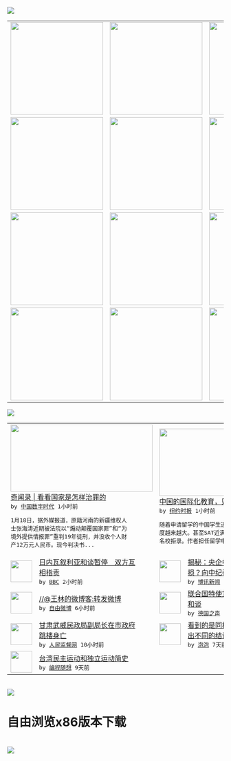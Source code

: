 

<a href="https://github.com/greatfire/z/raw/master/FreeBrowser.apk"><img src="https://raw.githubusercontent.com/greatfire/wiki/master/x/header.png" /></a><table><tr><td width="262" align="center" valign="center"><a href="https://github.com/greatfire/wiki/wiki/nyt" title="纽约时报中文网 国际纵览"><img src="https://raw.githubusercontent.com/greatfire/wiki/master/x/nyt_flag.png" width="215"/></a></td><td width="262" align="center" valign="center"><a href="https://github.com/greatfire/wiki/wiki/dw" title=""><img src="https://raw.githubusercontent.com/greatfire/wiki/master/x/dw_flag.png" width="215"/></a></td><td width="262" align="center" valign="center"><a href="https://github.com/greatfire/wiki/wiki/rmjd" title=""><img src="https://raw.githubusercontent.com/greatfire/wiki/master/x/rmjd_flag.png" width="215"/></a></td></tr><tr><td width="262" align="center" valign="center"><a href="https://github.com/paopaonetizen/website" title="泡泡 - 未经审查的互联网信息"><img src="https://raw.githubusercontent.com/greatfire/wiki/master/x/pp_flag.png" width="215"/></a></td><td width="262" align="center" valign="center"><a href="https://github.com/getlantern/mirror" title="以及自由微博和GreatFire.org官方中文论坛"><img src="https://raw.githubusercontent.com/greatfire/wiki/master/x/lantern_flag.png" width="215"/></a></td><td width="262" align="center" valign="center"><a href="https://github.com/cdtmirrors/m/" title=""><img src="https://raw.githubusercontent.com/greatfire/wiki/master/x/cdt_flag.png" width="215"/></a></td></tr><tr><td width="262" align="center" valign="center"><a href="https://github.com/program-think/blog" title="编程随想的博客"><img src="https://raw.githubusercontent.com/greatfire/wiki/master/x/pt_flag.png" width="215"/></a></td><td width="262" align="center" valign="center"><a href="https://github.com/greatfire/wiki/wiki/bbc" title=""><img src="https://raw.githubusercontent.com/greatfire/wiki/master/x/bbc_flag.png" width="215"/></a></td><td width="262" align="center" valign="center"><a href="https://github.com/freeweibo/s" title="自由微博 - 匿名和不受屏蔽的新浪微博搜索"><img src="https://raw.githubusercontent.com/greatfire/wiki/master/x/fw_flag.png" width="215"/></a></td></tr><tr><td width="262" align="center" valign="center"><a href="https://github.com/greatfire/wiki/wiki/google" title=""><img src="https://raw.githubusercontent.com/greatfire/wiki/master/x/google_flag.png" width="215"/></a></td><td width="262" align="center" valign="center"><a href="https://github.com/bxnews/boxun" title=""><img src="https://raw.githubusercontent.com/greatfire/wiki/master/x/bx_flag.png" width="215"/></a></td><td width="262" align="center" valign="center"><a href="https://github.com/greatfire/wiki/wiki/open-source" title="欢迎访问GreatFire.org开发者项目网站"><img src="https://raw.githubusercontent.com/greatfire/wiki/master/x/open-source_flag.png" width="215"/></a></td></tr></table><img src="https://raw.githubusercontent.com/greatfire/wiki/master/x/newsfeed text.png" /><table cols="4"><tr><td colspan="2" width="380"><a href="http://feedproxy.google.com/~r/chinadigitaltimes/IyPt/~3/gvIhGJ1jsXs/"><img src="http://chinadigitaltimes.net/chinese/files/2016/02/9baf993b-d375-47b6-9919-e732f7af316c.jpeg" width="330" height="156"/></a></br><a href="http://feedproxy.google.com/~r/chinadigitaltimes/IyPt/~3/gvIhGJ1jsXs/">奇闻录 | 看看国家是怎样治罪的</a></br><kbd> by <a href="http://chinadigitaltimes.net/chinese/">中国数字时代</a> 1小时前 </kbd></br><pre>1月18日，据外媒报道，原籍河南的新疆维权人<br/>士张海涛近期被法院以“煽动颠覆国家罪”和“为<br/>境外提供情报罪”重判19年徒刑，并没收个人财<br/>产12万元人民币。现今判决书...</pre></td><td colspan="2" width="380"><a href="https://d3qlz4p8smvoli.cloudfront.net/education/20160203/tc03college/"><img src="http://static01.nyt.com/images/2016/01/15/us/cn-15harvard-JP-01/cn-15harvard-JP-01-articleLarge-v2.jpg" width="330" height="156"/></a></br><a href="https://d3qlz4p8smvoli.cloudfront.net/education/20160203/tc03college/">中国的国际化教育，只为去念名校吗？</a></br><kbd> by <a href="http://m.cn.nytimes.com/">纽约时报</a> 1小时前 </kbd></br><pre>随着申请留学的中国学生迅猛增加，脱颖而出的难<br/>度越来越大。甚至SAT近满分的学生，都被多所<br/>名校拒录。作者担任留学申请</pre></td></tr><tr><td><img src="http://a.files.bbci.co.uk/worldservice/live/assets/images/2016/02/04/160204042145_cn_syria_rabia_pro_government_144x81_afp_nocredit.jpg" width="50" height="50"/></td><td width="280"><a href="http://www.bbc.com/zhongwen/simp/world/2016/02/160204_syria_talks">日内瓦叙利亚和谈暂停　双方互<br/>相指责</a></br><kbd> by <a href="http://www.bbc.co.uk/zhongwen/simp">BBC</a> 2小时前 </kbd></td><td><img src="https://raw.githubusercontent.com/greatfire/wiki/master/x/bx_logo.png" width="50" height="50"/></td><td width="280"><a href="http://www.boxun.com/news/gb/intl/2016/02/201602040814.shtml">揭秘：央企中石化为什么总是亏<br/>损？向中纪委进言</a></br><kbd> by <a href="http://www.boxun.com">博讯新闻</a> 5小时前 </kbd></td></tr><tr><td><img src="https://raw.githubusercontent.com/greatfire/wiki/master/x/fw_logo.png" width="50" height="50"/></td><td width="280"><a href="https://freeweibo.com/weibo/3938692874342291">//@王林的微博客:转发微博</a></br><kbd> by <a href="https://freeweibo.com/">自由微博</a> 6小时前 </kbd></td><td><img src="http://www.dw.com/image/0,,19025698_302,00.jpg" width="50" height="50"/></td><td width="280"><a href="http://dw.com/p/1HpU1?maca=chi-GK-text-greatfire-all-chinese-15625-xml-mrss">联合国特使宣布“暂停”叙利亚<br/>和谈</a></br><kbd> by <a href="http://dw.de">德国之声</a> 9小时前 </kbd></td></tr><tr><td><img src="http://www.rmjdw.com/uploads/allimg/160203/1T11I4F-0.jpg" width="50" height="50"/></td><td width="280"><a href="http://www.rmjdw.com//guanzhuzhongguo/20160203/15336.html">甘肃武威民政局副局长在市政府<br/>跳楼身亡 </a></br><kbd> by <a href="http://www.rmjdw.com/">人民监督网</a> 10小时前 </kbd></td><td><img src="https://raw.githubusercontent.com/greatfire/wiki/master/x/pp_logo.png" width="50" height="50"/></td><td width="280"><a href="https://pao-pao.net/article/668">看到的是同样的信息 为何会得<br/>出不同的结论？</a></br><kbd> by <a href="https://pao-pao.net">泡泡</a> 7天前 </kbd></td></tr><tr><td><img src="http://lh3.googleusercontent.com/vU8ZzW4wa_O9VIqASs7k6acq5VlMLPoJC329h-IeSXAXWkT6c_Y1pKsQ3-VhjFuuc8qGQauA9iDzyHHZ9mxIOZG9B5YeYOndN-yfntwR0ShVxiig69AzznyLpxs0LffiDjqjpXRz1g" width="50" height="50"/></td><td width="280"><a href="http://feedproxy.google.com/~r/programthink/~3/e7PdpHrG5hI/Taiwan-Political-Movements.html">台湾民主运动和独立运动简史</a></br><kbd> by <a href="http://program-think.blogspot.com">编程随想</a> 9天前 </kbd></td></table></br><a href="https://github.com/greatfire/z/raw/master/FreeBrowser.apk"><img src="https://raw.githubusercontent.com/greatfire/wiki/master/x/download app.png" /></a><h1>自由浏览x86版本下载<h1><a href="https://github.com/greatfire/z/raw/master/FreeBrowser-x86.apk"><img src="https://raw.githubusercontent.com/greatfire/images/master/fb86.qr.png" /></a>